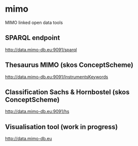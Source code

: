 # mimo
MIMO linked open data tools

## SPARQL endpoint 
http://data.mimo-db.eu:9091/sparql

## Thesaurus MIMO (skos ConceptScheme)
http://data.mimo-db.eu:9091/InstrumentsKeywords

## Classification Sachs & Hornbostel (skos ConceptScheme)
http://data.mimo-db.eu:9091/hs

## Visualisation tool (work in progress)
http://data.mimo-db.eu
